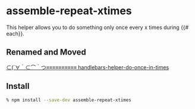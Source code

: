# assemble-repeat-xtimes

This helper allows you to do something only once every x times during {{# each}}.

## Renamed and Moved

[⊂(´∀｀⊂⌒｀つ≡≡≡≡≡≡≡≡≡≡  handlebars-helper-do-once-in-times](https://www.npmjs.com/package/handlebars-helper-do-once-in-times)


## Install

```zsh
% npm install --save-dev assemble-repeat-xtimes
```

